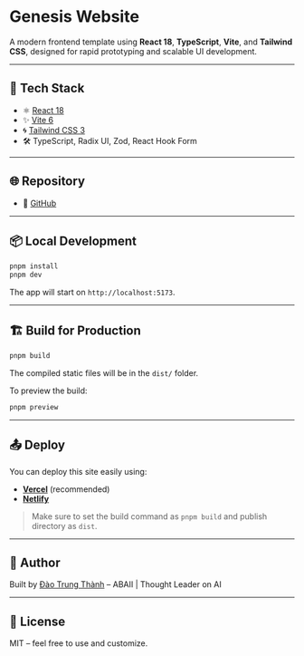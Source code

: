 # Genesis Website

A modern frontend template using **React 18**, **TypeScript**, **Vite**, and **Tailwind CSS**, designed for rapid prototyping and scalable UI development.

---

## 🚀 Tech Stack

- ⚛️ [React 18](https://reactjs.org/)
- ✨ [Vite 6](https://vitejs.dev/)
- 🌀 [Tailwind CSS 3](https://tailwindcss.com/)
- 🛠️ TypeScript, Radix UI, Zod, React Hook Form

---

## 🌐 Repository

- 🐙 [GitHub](https://github.com/thanh-abaii/genesis-website.git)

---

## 📦 Local Development

```bash
pnpm install
pnpm dev
```

The app will start on `http://localhost:5173`.

---

## 🏗 Build for Production

```bash
pnpm build
```

The compiled static files will be in the `dist/` folder.

To preview the build:

```bash
pnpm preview
```

---

## 📤 Deploy

You can deploy this site easily using:

- **[Vercel](https://vercel.com/)** (recommended)
- **[Netlify](https://www.netlify.com/)**

> Make sure to set the build command as `pnpm build` and publish directory as `dist`.

---

## 👤 Author

Built by [Đào Trung Thành](https://github.com/thanh-abaii) – ABAII | Thought Leader on AI

---

## 📄 License

MIT – feel free to use and customize.
